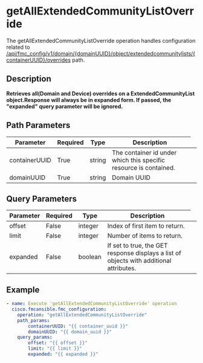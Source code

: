 # getAllExtendedCommunityListOverride

The getAllExtendedCommunityListOverride operation handles configuration related to [/api/fmc_config/v1/domain/{domainUUID}/object/extendedcommunitylists/{containerUUID}/overrides](/paths//api/fmc_config/v1/domain/{domain_uuid}/object/extendedcommunitylists/{container_uuid}/overrides.md) path.&nbsp;
## Description
**Retrieves all(Domain and Device) overrides on a ExtendedCommunityList object.Response will always be in expanded form. If passed, the "expanded" query parameter will be ignored.**

## Path Parameters
| Parameter | Required | Type | Description |
| --------- | -------- | ---- | ----------- |
| containerUUID | True | string <td colspan=3> The container id under which this specific resource is contained. |
| domainUUID | True | string <td colspan=3> Domain UUID |

## Query Parameters
| Parameter | Required | Type | Description |
| --------- | -------- | ---- | ----------- |
| offset | False | integer <td colspan=3> Index of first item to return. |
| limit | False | integer <td colspan=3> Number of items to return. |
| expanded | False | boolean <td colspan=3> If set to true, the GET response displays a list of objects with additional attributes. |

## Example
```yaml
- name: Execute 'getAllExtendedCommunityListOverride' operation
  cisco.fmcansible.fmc_configuration:
    operation: "getAllExtendedCommunityListOverride"
    path_params:
        containerUUID: "{{ container_uuid }}"
        domainUUID: "{{ domain_uuid }}"
    query_params:
        offset: "{{ offset }}"
        limit: "{{ limit }}"
        expanded: "{{ expanded }}"

```